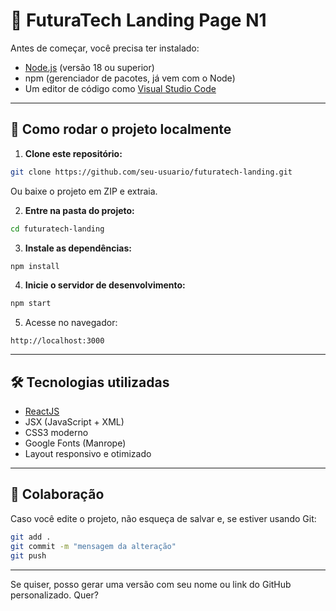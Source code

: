# 🚀 FuturaTech Landing Page N1

Antes de começar, você precisa ter instalado:

- [Node.js](https://nodejs.org/) (versão 18 ou superior)
- npm (gerenciador de pacotes, já vem com o Node)
- Um editor de código como [Visual Studio Code](https://code.visualstudio.com/)

---

## 🔧 Como rodar o projeto localmente

1. **Clone este repositório:**

```bash
git clone https://github.com/seu-usuario/futuratech-landing.git
```

Ou baixe o projeto em ZIP e extraia.

2. **Entre na pasta do projeto:**

```bash
cd futuratech-landing
```

3. **Instale as dependências:**

```bash
npm install
```

4. **Inicie o servidor de desenvolvimento:**

```bash
npm start
```

5. Acesse no navegador:

```
http://localhost:3000
```

---

## 🛠️ Tecnologias utilizadas

- [ReactJS](https://reactjs.org/)
- JSX (JavaScript + XML)
- CSS3 moderno
- Google Fonts (Manrope)
- Layout responsivo e otimizado

---

## 🤝 Colaboração

Caso você edite o projeto, não esqueça de salvar e, se estiver usando Git:

```bash
git add .
git commit -m "mensagem da alteração"
git push
```

---


Se quiser, posso gerar uma versão com seu nome ou link do GitHub personalizado. Quer?
